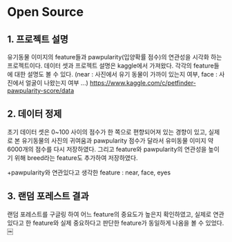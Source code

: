 # Open Source

## 1. 프로젝트 설명
유기동물 이미지의 feature들과 pawpularity(입양확률 점수)의 연관성을 시각화 하는 프로젝트이다.
데이터 셋과 프로젝트 설명은 kaggle에서 가져왔다.
각각의 feature들에 대한 설명도 볼 수 있다. 
(near : 사진에서 유기 동물이 가까이 있는지 여부, face : 사진에서 얼굴이 나왔는지 여부 ...)
https://www.kaggle.com/c/petfinder-pawpularity-score/data

## 2. 데이터 정제
초기 데이터 셋은 0~100 사이의 점수가 한 쪽으로 편향되어져 있는 경향이 있고, 실제로 본 유기동물의 사진의 귀여움과 pawpularity 점수가 달라서 유미동물 이미지 약 6000개의 점수를 다시 저장하였다. 그리고 feature와 pawpularity의 연관성을 높이기 위해 breed라는 feature도 추가하여 저장하였다.

+pawpularity와 연관있다고 생각한 feature : near, face, eyes

## 3. 랜덤 포레스트 결과
랜덤 포레스트를 구글링 하여 어느 feature의 중요도가 높은지 확인하였고, 실제로 연관있다고 한 feature와 실제 중요하다고 판단한 feature가 동일하게 나옴을 볼 수 있었다.
￼
